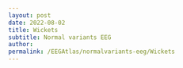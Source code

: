 ```yaml
---
layout: post
date: 2022-08-02 
title: Wickets 
subtitle: Normal variants EEG
author: 
permalink: /EEGAtlas/normalvariants-eeg/Wickets
---
```



